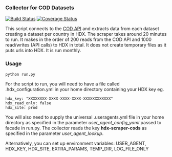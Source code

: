 ### Collector for COD Datasets
[![Build Status](https://github.com/OCHA-DAP/hdx-scraper-cods/workflows/build/badge.svg)](https://github.com/OCHA-DAP/hdx-python-scraper/actions?query=workflow%3Abuild) [![Coverage Status](https://coveralls.io/repos/github/OCHA-DAP/hdx-scraper-cods/badge.svg?branch=master&ts=1)](https://coveralls.io/github/OCHA-DAP/hdx-scraper-cods?branch=master)

This script connects to the [COD API]() and extracts data from each dataset creating a dataset per country in HDX. The scraper takes around 20 minutes to run. It makes in the order of 200 reads from the COD API and 1000 read/writes (API calls) to HDX in total. It does not create temporary files as it puts urls into HDX. It is run monthly. 


### Usage

    python run.py

For the script to run, you will need to have a file called .hdx_configuration.yml in your home directory containing your HDX key eg.

    hdx_key: "XXXXXXXX-XXXX-XXXX-XXXX-XXXXXXXXXXXX"
    hdx_read_only: false
    hdx_site: prod
    
 You will also need to supply the universal .useragents.yml file in your home directory as specified in the parameter *user_agent_config_yaml* passed to facade in run.py. The collector reads the key **hdx-scraper-cods** as specified in the parameter *user_agent_lookup*.
 
 Alternatively, you can set up environment variables: USER_AGENT, HDX_KEY, HDX_SITE, EXTRA_PARAMS, TEMP_DIR, LOG_FILE_ONLY